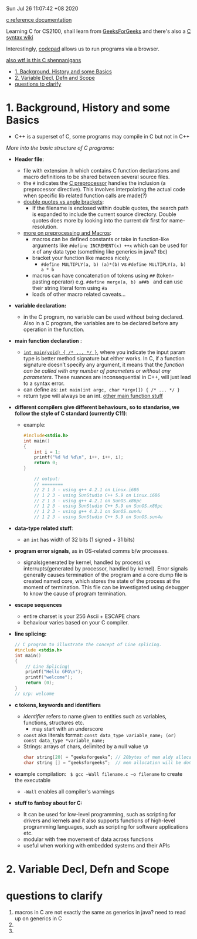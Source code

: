 Sun Jul 26 11:07:42 +08 2020

[c reference documentation](https://en.cppreference.com/w/c)

Learning C for CS2100, shall learn from [GeeksForGeeks](https://www.geeksforgeeks.org/c-programming-language/#Basics) and there's also a [C syntax wiki](https://en.wikipedia.org/wiki/C_syntax)

Interestingly, [codepad](http://codepad.org/) allows us to run programs via a browser.


[also wtf is this C shennanigans](https://stackoverflow.com/questions/367633/what-are-all-the-common-undefined-behaviours-that-a-c-programmer-should-know-a)



- [1. Background, History and some Basics](#1-background-history-and-some-basics)
- [2. Variable Decl, Defn and Scope](#2-variable-decl-defn-and-scope)
- [questions to clarify](#questions-to-clarify)



# 1. Background, History and some Basics

* C++ is a superset of C, some programs may compile in C but not in C++

*More into the basic structure of C programs:*

* **Header file**: 
  *  file with extension .h which contains C function declarations and macro definitions to be shared between several source files.
  *  the `#` indicates the [C preprocessor](https://en.wikipedia.org/wiki/C_preprocessor) handles the inclusion (a preprocessor directive). This involves interpolating the actual code when specific lib related function calls are made(?)
  * [ double quotes vs angle brackets](https://stackoverflow.com/a/3162067): 
     *  If the filename is enclosed within double quotes, the search path is expanded to include the current source directory. Double quotes does more by looking into the current dir first for name-resolution. 
  *  [more on preprocessing and Macros](https://www.geeksforgeeks.org/interesting-facts-preprocessors-c/):
     *  macros can be defined constants or take in function-like arguments like `#define INCREMENT(x) ++x` which can be used for x of any data type (something like generics in java? tbc)
     *  bracket your function like macros nicely: 
        - `#define MULTIPLY(a, b) (a)*(b)` vs `#define MULTIPLY(a, b) a * b`
     * macros can have concatenation of tokens using `##` (token-pasting operator) e.g. `#define merge(a, b) a##b ` and can use their string literal form using `#a`
     * loads of other macro related caveats...
* **variable declaration:** 
  *  in the C program, no variable can be used without being declared. Also in a C program, the variables are to be declared before any operation in the function. 
*  **main function declaration** :
   *  [`int main(void) { /* ... */ }`](https://www.geeksforgeeks.org/difference-int-main-int-mainvoid/), where you indicate the input param type is better method signature but either works. In C, if a function signature doesn’t specify any argument, it means that the *function can be called with any number of parameters or without any parameters*. These nuances are inconsequential in C++, will just lead to a syntax error.
   *  can define as: `int main(int argc, char *argv[]) { /* ... */ }`
   *  return type will always be an int. [other main function stuff](https://www.geeksforgeeks.org/fine-write-void-main-cc/)
  
* **different compilers give different behaviours, so to standarise, we follow the style of C standard (currently C11)**: 
  * example: 
    ```c
    #include<stdio.h> 
    int main() 
    { 
        int i = 1; 
        printf("%d %d %d\n", i++, i++, i); 
        return 0; 
    } 

        // output: 
        // ========
        // 2 1 3 - using g++ 4.2.1 on Linux.i686
        // 1 2 3 - using SunStudio C++ 5.9 on Linux.i686
        // 2 1 3 - using g++ 4.2.1 on SunOS.x86pc
        // 1 2 3 - using SunStudio C++ 5.9 on SunOS.x86pc
        // 1 2 3 - using g++ 4.2.1 on SunOS.sun4u
        // 1 2 3 - using SunStudio C++ 5.9 on SunOS.sun4u
    ```

* **data-type related stuff**:
  * an `int` has width of 32 bits (1 signed + 31 bits)

* **program error signals**, as in OS-related comms b/w processes. 
    * signals(generated by kernel, handled by process) vs interrupts(generated by processor, handled by kernel).  Error signals generally causes termination of the program and a core dump file is created named core, which stores the state of the process at the moment of termination. This file can be investigated using debugger to know the cause of program termination.
* **escape sequences** 
    - entire charset is your 256 Ascii +  ESCAPE chars
    - behaviour varies based on your C compiler. 
* **line splicing:** 
    ```c
    // C program to illustrate the concept of Line splicing. 
    #include <stdio.h> 
    int main() 
    { 
        // Line Splicing\ 
        printf("Hello GFG\n"); 
        printf("welcome"); 
        return (0); 
    } 
    // o/p: welcome
    ```

* **c tokens, keywords and identifiers** 
  * *identifier* refers to name given to entities such as variables, functions, structures etc.
    * may start with an underscore
  * `const` aka literals format: `const data_type variable_name; (or) const data_type *variable_name;`
  * Strings: arrays of chars, delimited by a null value `\0` 
    ```c
    char string[20] = “geeksforgeeks”; // 20bytes of mem aldy allocated for storing that str
    char string [] = “geeksforgeeks”;  // mem allocation will be done at execution time
    ```

* example compilation: ` $ gcc –Wall filename.c –o filename` to create the executable
  * `-Wall` enables all compiler's warnings


* **stuff to fanboy about for C:**
  * It can be used for low-level programming, such as scripting for drivers and kernels and it also supports functions of high-level programming languages, such as scripting for software applications etc.
  * modular with free movement of data across functions
  * useful when working with embedded systems and their APIs


# 2. Variable Decl, Defn and Scope



# questions to clarify

1. macros in C are not exactly the same as generics in java? need to read up on generics in C
2. 
3. 